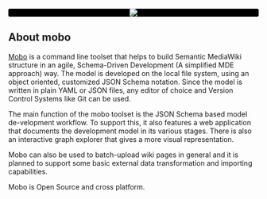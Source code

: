 <p align="center" style="background: #000; border-radius:3px;">
    <img src ="http://fannon.de/p/mobo-intro/img/logo.png" style="border-radius: 3px;"/>
</p>

## About mobo
[Mobo](https://www.npmjs.com/package/mobo) is a command line toolset that helps to build Semantic MediaWiki structure in an agile, Schema-Driven Development (A simplified MDE approach) way.
The model is developed on the local file system, using an object oriented, customized JSON Schema notation.
Since the model is written in plain YAML or JSON files, any editor of choice and Version Control Systems like Git can be used.

The main function of the mobo toolset is the JSON Schema based model de-velopment workflow.
To support this, it also features a web application that documents the development model in its various stages.
There is also an interactive graph explorer that gives a more visual representation.

Mobo can also be used to batch-upload wiki pages in general and it is planned to support some basic external data transformation and importing capabilities.

Mobo is Open Source and cross platform.
